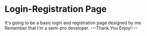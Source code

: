 # Login-Registration Page
 It's going to be a basic login and registration page designed by me.
 Remember that I'm a semi-pro developer.
 ---Thank You Enjoy!---
